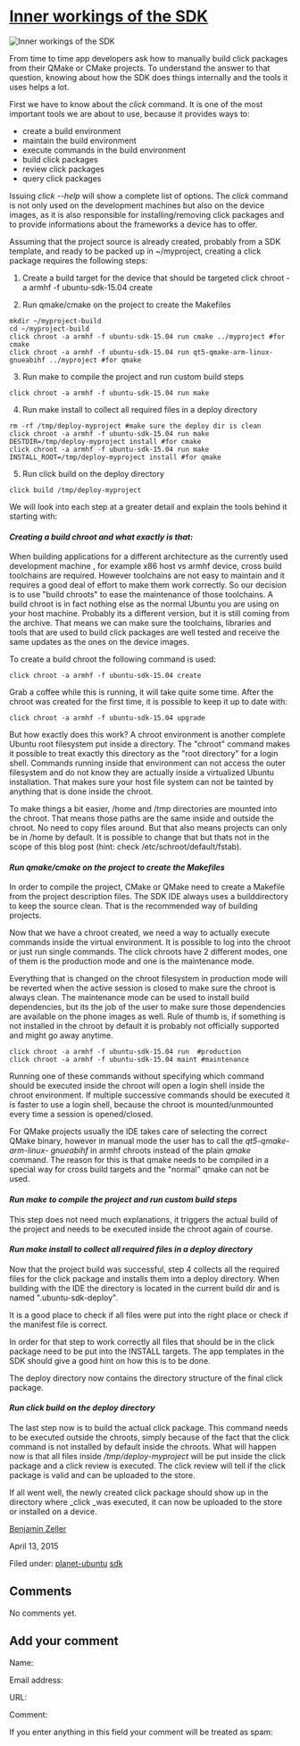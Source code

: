 





#  [Inner workings of the SDK](/en/blog/2015/04/13/inner-workings-sdk/)

![Inner workings of the SDK](/static/devportal_uploaded/fe934c07-8efa-41c2-b68e-ea5069aacee5-uploads/zinnia/Bildschirmfoto_vom_2015-04-13_112105.png)

From time to time app developers ask how to manually build click packages from
their QMake or CMake projects. To understand the answer to that question,
knowing about how the SDK does things internally and the tools it uses helps a
lot.

First we have to know about the _click_ command. It is one of the most
important tools we are about to use, because it provides ways to:

  * create a build environment
  * maintain the build environment
  * execute commands in the build environment
  * build click packages
  * review click packages
  * query click packages

Issuing _click --help_ will show a complete list of options. The _click_
command is not only used on the development machines but also on the device
images, as it is also responsible for installing/removing click packages and
to provide informations about the frameworks a device has to offer.

Assuming that the project source is already created, probably from a SDK
template, and ready to be packed up in ~/myproject, creating a click package
requires the following steps:

  1. Create a build target for the device that should be targeted 
    click chroot -a armhf -f ubuntu-sdk-15.04 create

  2. Run qmake/cmake on the project to create the Makefiles 
    
    mkdir ~/myproject-build
    cd ~/myproject-build
    click chroot -a armhf -f ubuntu-sdk-15.04 run cmake ../myproject #for cmake
    click chroot -a armhf -f ubuntu-sdk-15.04 run qt5-qmake-arm-linux-gnueabihf ../myproject #for qmake

  3. Run make to compile the project and run custom build steps 
    
    click chroot -a armhf -f ubuntu-sdk-15.04 run make

  4. Run make install to collect all required files in a deploy directory 
    
    rm -rf /tmp/deploy-myproject #make sure the deploy dir is clean
    click chroot -a armhf -f ubuntu-sdk-15.04 run make DESTDIR=/tmp/deploy-myproject install #for cmake
    click chroot -a armhf -f ubuntu-sdk-15.04 run make INSTALL_ROOT=/tmp/deploy-myproject install #for qmake

  5. Run click build on the deploy directory 
    
    click build /tmp/deploy-myproject

We will look into each step at a greater detail and explain the tools behind
it starting with:

#### _Creating a build chroot and what exactly is that:_

When building applications for a different architecture as the currently used
development machine , for example x86 host vs armhf device, cross build
toolchains are required. However toolchains are not easy to maintain and it
requires a good deal of effort to make them work correctly. So our decision is
to use "build chroots" to ease the maintenance of those toolchains. A build
chroot is in fact nothing else as the normal Ubuntu you are using on your host
machine. Probably its a different version, but it is still coming from the
archive. That means we can make sure the toolchains, libraries and tools that
are used to build click packages are well tested and receive the same updates
as the ones on the device images.

To create a build chroot the following command is used:

    
    click chroot -a armhf -f ubuntu-sdk-15.04 create

Grab a coffee while this is running, it will take quite some time. After the
chroot was created for the first time, it is possible to keep it up to date
with:

    
    click chroot -a armhf -f ubuntu-sdk-15.04 upgrade

But how exactly does this work? A chroot environment is another complete
Ubuntu root filesystem put inside a directory. The "chroot" command makes it
possible to treat exactly this directory as the "root directory" for a login
shell. Commands running inside that environment can not access the outer
filesystem and do not know they are actually inside a virtualized Ubuntu
installation. That makes sure your host file system can not be tainted by
anything that is done inside the chroot.

To make things a bit easier, /home and /tmp directories are mounted into the
chroot. That means those paths are the same inside and outside the chroot. No
need to copy files around. But that also means projects can only be in /home
by default. It is possible to change that but thats not in the scope of this
blog post (hint: check /etc/schroot/default/fstab).

#### _Run qmake/cmake on the project to create the Makefiles_

In order to compile the project, CMake or QMake need to create a Makefile from
the project description files. The SDK IDE always uses a builddirectory to
keep the source clean. That is the recommended way of building projects.

Now that we have a chroot created, we need a way to actually execute commands
inside the virtual environment. It is possible to log into the chroot or just
run single commands. The click chroots have 2 different modes, one of them is
the production mode and one is the maintenance mode.

Everything that is changed on the chroot filesystem in production mode will be
reverted when the active session is closed to make sure the chroot is always
clean. The maintenance mode can be used to install build dependencies, but its
the job of the user to make sure those dependencies are available on the phone
images as well. Rule of thumb is, if something is not installed in the chroot
by default it is probably not officially supported and might go away anytime.

    
    
    click chroot -a armhf -f ubuntu-sdk-15.04 run  #production
    click chroot -a armhf -f ubuntu-sdk-15.04 maint #maintenance

Running one of these commands without specifying which command should be
executed inside the chroot will open a login shell inside the chroot
environment. If multiple successive commands should be executed it is faster
to use a login shell, because the chroot is mounted/unmounted every time a
session is opened/closed.

For QMake projects usually the IDE takes care of selecting the correct QMake
binary, however in manual mode the user has to call the _qt5-qmake-arm-linux-
gnueabihf_ in armhf chroots instead of the plain _qmake_ command. The reason
for this is that qmake needs to be compiled in a special way for cross build
targets and the "normal" qmake can not be used.

#### _Run make to compile the project and run custom build steps_

This step does not need much explanations, it triggers the actual build of the
project and needs to be executed inside the chroot again of course.

#### _Run make install to collect all required files in a deploy directory_

Now that the project build was successful, step 4 collects all the required
files for the click package and installs them into a deploy directory. When
building with the IDE the directory is located in the current build dir and is
named ".ubuntu-sdk-deploy".

It is a good place to check if all files were put into the right place or
check if the manifest file is correct.

In order for that step to work correctly all files that should be in the click
package need to be put into the INSTALL targets. The app templates in the SDK
should give a good hint on how this is to be done.

The deploy directory now contains the directory structure of the final click
package.

#### _Run click build on the deploy directory_

The last step now is to build the actual click package. This command needs to
be executed outside the chroots, simply because of the fact that the click
command is not installed by default inside the chroots. What will happen now
is that all files inside _/tmp/deploy-myproject_ will be put inside the click
package and a click review is executed. The click review will tell if the
click package is valid and can be uploaded to the store.

If all went well, the newly created click package should show up in the
directory where _click _was executed, it can now be uploaded to the store or
installed on a device.

[Benjamin Zeller](/en/blog/authors/zeller-benjamin/)

April 13, 2015

Filed under: [planet-ubuntu](/en/blog/tags/planet-ubuntu/)
[sdk](/en/blog/tags/sdk/)





## Comments

No comments yet.

## Add your comment

Name:

Email address:

URL:

Comment:

If you enter anything in this field your comment will be treated as spam:





